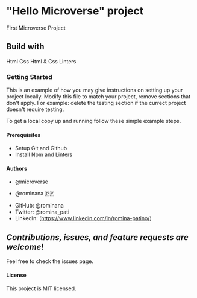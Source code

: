 # "Hello Microverse" project
First Microverse Project

## Build with
Html
Css
Html & Css Linters

### Getting Started

This is an example of how you may give instructions on setting up your project locally. Modify this file to match your project, remove sections that don't apply. For example: delete the testing section if the currect project doesn't require testing.

To get a local copy up and running follow these simple example steps.

#### Prerequisites
- Setup Git and Github
- Install Npm and Linters

#### Authors 
* @microverse

* @rominana :paraguay:
- GitHub: @rominana
- Twitter: @romina_pati
- LinkedIn: (https://www.linkedin.com/in/romina-patino/)

## *Contributions, issues, and feature requests are welcome*!

Feel free to check the issues page.

#### License
This project is MIT licensed.
